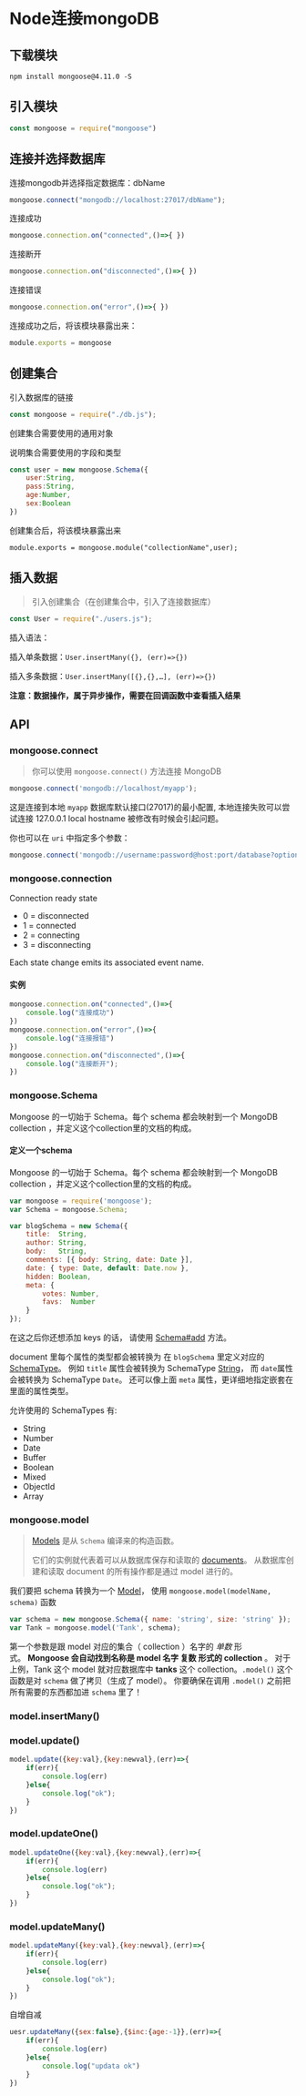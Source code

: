# Node连接mongoDB

## 下载模块

```
npm install mongoose@4.11.0 -S
```



## 引入模块

```js
const mongoose = require("mongoose")
```



## 连接并选择数据库

连接mongodb并选择指定数据库：dbName

```js
mongoose.connect("mongodb://localhost:27017/dbName"); 
```

连接成功

```js
mongoose.connection.on("connected",()=>{ })
```

连接断开

```js
mongoose.connection.on("disconnected",()=>{ })
```

连接错误

```js
mongoose.connection.on("error",()=>{ })
```

连接成功之后，将该模块暴露出来：

```js
module.exports = mongoose
```



## 创建集合

引入数据库的链接

```js
const mongoose = require("./db.js");
```

创建集合需要使用的通用对象

说明集合需要使用的字段和类型

```js
const user = new mongoose.Schema({
    user:String,
    pass:String,
    age:Number,
    sex:Boolean
})
```

创建集合后，将该模块暴露出来

```
module.exports = mongoose.module("collectionName",user);
```

## 插入数据 

> 引入创建集合（在创建集合中，引入了连接数据库）

```js
const User = require("./users.js");    
```

插入语法：

插入单条数据：`User.insertMany({}, (err)=>{})`

插入多条数据：`User.insertMany([{},{},…], (err)=>{})`



**注意：数据操作，属于异步操作，需要在回调函数中查看插入结果**

 

## API

### mongoose.connect

> 你可以使用 `mongoose.connect()` 方法连接 MongoDB

```js
mongoose.connect('mongodb://localhost/myapp');
```

这是连接到本地 `myapp` 数据库默认接口(27017)的最小配置, 本地连接失败可以尝试连接 127.0.0.1 local hostname 被修改有时候会引起问题。

你也可以在 `uri` 中指定多个参数：

```js
mongoose.connect('mongodb://username:password@host:port/database?options...');
```



### mongoose.connection

Connection ready state

- 0 = disconnected
- 1 = connected
- 2 = connecting
- 3 = disconnecting

Each state change emits its associated event name.

#### 实例

```js
mongoose.connection.on("connected",()=>{
    console.log("连接成功")
})
mongoose.connection.on("error",()=>{
    console.log("连接报错")
})
mongoose.connection.on("disconnected",()=>{
    console.log("连接断开");
})
```



### mongoose.Schema	

Mongoose 的一切始于 Schema。每个 schema 都会映射到一个 MongoDB collection ，并定义这个collection里的文档的构成。

#### 定义一个schema

Mongoose 的一切始于 Schema。每个 schema 都会映射到一个 MongoDB collection ，并定义这个collection里的文档的构成。

```js
var mongoose = require('mongoose');
var Schema = mongoose.Schema;

var blogSchema = new Schema({
    title:  String,
    author: String,
    body:   String,
    comments: [{ body: String, date: Date }],
    date: { type: Date, default: Date.now },
    hidden: Boolean,
    meta: {
        votes: Number,
        favs:  Number
    }
});
```

在这之后你还想添加 keys 的话， 请使用 [Schema#add](http://www.mongoosejs.net/docs/api.html#schema_Schema-add) 方法。

document 里每个属性的类型都会被转换为 在 `blogSchema` 里定义对应的 [SchemaType](http://www.mongoosejs.net/docs/api.html#schematype_SchemaType)。 例如 `title` 属性会被转换为 SchemaType [String](http://www.mongoosejs.net/docs/api.html#schema-string-js)， 而 `date`属性会被转换为 SchemaType `Date`。 还可以像上面 `meta` 属性，更详细地指定嵌套在里面的属性类型。

允许使用的 SchemaTypes 有:

- String
- Number
- Date
- Buffer
- Boolean
- Mixed
- ObjectId
- Array



### mongoose.model

> [Models](http://www.mongoosejs.net/docs/api.html#model-js) 是从 `Schema` 编译来的构造函数。 
>
> 它们的实例就代表着可以从数据库保存和读取的 [documents](http://www.mongoosejs.net/docs/documents.html)。 从数据库创建和读取 document 的所有操作都是通过 model 进行的。

我们要把 schema 转换为一个 [Model](http://www.mongoosejs.net/docs/models.html)， 使用 `mongoose.model(modelName, schema)` 函数

```js
var schema = new mongoose.Schema({ name: 'string', size: 'string' });
var Tank = mongoose.model('Tank', schema);
```

第一个参数是跟 model 对应的集合（ collection ）名字的 *单数* 形式。 **Mongoose 会自动找到名称是 model 名字 复数 形式的 collection** 。 对于上例，Tank 这个 model 就对应数据库中 **tanks** 这个 collection。`.model()` 这个函数是对 `schema` 做了拷贝（生成了 model）。 你要确保在调用 `.model()` 之前把所有需要的东西都加进 `schema` 里了！



### model.insertMany()

### model.update()

```js
model.update({key:val},{key:newval},(err)=>{
    if(err){
        console.log(err)
    }else{
        console.log("ok");
    }
})
```



### model.updateOne()

```js
model.updateOne({key:val},{key:newval},(err)=>{
    if(err){
        console.log(err)
    }else{
        console.log("ok");
    }
})
```



### model.updateMany()

```js
model.updateMany({key:val},{key:newval},(err)=>{
    if(err){
        console.log(err)
    }else{
        console.log("ok");
    }
})
```

自增自减

```js
uesr.updateMany({sex:false},{$inc:{age:-1}},(err)=>{
    if(err){
        console.log(err)
    }else{
        console.log("updata ok")
    }
})
```



